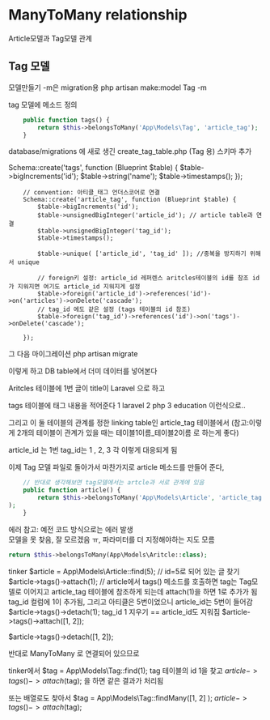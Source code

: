 # ManyToMany relationship
Article모델과 Tag모델 관계

## Tag 모델
모델만들기 -m은 migration용
php artisan make:model Tag -m

tag 모델에 메소드 정의
```php
    public function tags() {
        return $this->belongsToMany('App\Models\Tag', 'article_tag');
    }
```

database/migrations 
에 새로 생긴 create_tag_table.php (Tag 용)
스키마 추가

 Schema::create('tags', function (Blueprint $table) {
            $table->bigIncrements('id');
            $table->string('name');
            $table->timestamps();
        });

        // convention: 아티클_태그 언더스코어로 연결
        Schema::create('article_tag', function (Blueprint $table) {
            $table->bigIncrements('id');
            $table->unsignedBigInteger('article_id'); // article table과 연결
            $table->unsignedBigInteger('tag_id');
            $table->timestamps();

            $table->unique( ['article_id', 'tag_id' ]); //중복을 방지하기 위해서 unique

            // foreign키 설정: article_id 레퍼렌스 aritcles테이블의 id를 참조 id가 지워지면 여기도 article_id 지워지게 설정
            $table->foreign('article_id')->references('id')->on('articles')->onDelete('cascade');
            // tag_id 에도 같은 설정 (tags 테이블의 id 참조)
            $table->foreign('tag_id')->references('id')->on('tags')->onDelete('cascade');
            
        });
    

그 다음 마이그레이션
php artisan migrate

이렇게 하고 DB table에서 더미 데이터를 넣어본다

Aritcles 테이블에 1번 글이 title이 Laravel 으로 하고

tags 테이블에 태그 내용을 적어준다
1 laravel
2 php
3 education
이런식으로..

그리고 이 둘 테이블의 관계를 정한 linking table인 article_tag 테이블에서
(참고:이렇게 2개의 테이블이 관계가 있을 때는 테이블1이름_테이블2이름 로 하는게 좋다)

article_id 는 1번
tag_id는 1 , 2, 3 각 이렇게 대응되게 됨


이제 Tag 모델 파일로 돌아가서 마찬가지로 
article 메소드를 만들어 준다, 
```php
    // 반대로 생각해보면 tag모델에서는 artcle과 서로 관계에 있음
    public function article() {
        return $this->belongsToMany('App\Models\Article', 'article_tag'
);
    }
```
에러 참고: 예전 코드 방식으로는 에러 발생  
모델을 못 찾음, 잘 모르겠음 ㅠ, 파라미터를 더 지정해야하는 지도 모름
```php
return $this->belongsToMany(App\Models\Aritcle::class);
```




tinker
$article = App\Models\Article::find(5);
// id=5로 되어 있는 글 찾기
$article->tags()->attach(1);
// article에서 tags() 메소드를 호출하면 tag는 Tag모델로 이어지고 article_tag 테이블에 참조하게 되는데  attach(1)을 하면 1로 추가가 됨
tag_id 컬럼에 1이 추가됨, 그리고 아티클은 5번이었으니 article_id는 5번이 들어감
$article->tags()->detach(1);
tag_id 1 지우기 == article_id도 지워짐
 $article->tags()->attach([1, 2]);

$article->tags()->detach([1, 2]);


반대로 ManyToMany 로 연결되어 있으므로 

tinker에서 
$tag = App\Models\Tag::find(1);
tag 테이블의 id 1을 찾고 
$article->tags()->attach($tag); 을 하면 같은 결과가 처리됨


또는  배열로도 찾아서
$tag = App\Models\Tag::findMany([1, 2] );
$article->tags()->attach($tag);



